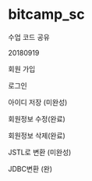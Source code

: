 # bitcamp_sc
수업 코드 공유

20180919

회원 가입

로그인 

아이디 저장 (미완성)

회원정보 수정(완료)

회원정보 삭제(완료)

JSTL로 변환 (미완성)

JDBC변환 (완)

